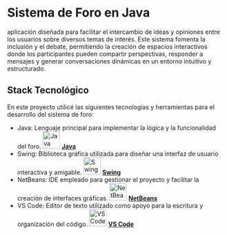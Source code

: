# Sistema de Foro en Java

aplicación diseñada para facilitar el intercambio de ideas y opiniones entre los usuarios sobre diversos temas de interés. Este sistema fomenta la inclusión y el debate, permitiendo la creación de espacios interactivos donde los participantes pueden compartir perspectivas, responder a mensajes y generar conversaciones dinámicas en un entorno intuitivo y estructurado.

## Stack Tecnológico

En este proyecto utilicé las siguientes tecnologías y herramientas para el desarrollo del sistema de foro:

- Java: Lenguaje principal para implementar la lógica y la funcionalidad del foro. <img src="https://upload.wikimedia.org/wikipedia/en/3/30/Java_programming_language_logo.svg" alt="Java " width="40"> [**Java**](https://www.java.com)
- Swing: Biblioteca gráfica utilizada para diseñar una interfaz de usuario interactiva y amigable. <img src="https://upload.wikimedia.org/wikipedia/commons/2/2e/Javan-Swing-Logo.png" alt="Swing" width="40"> [**Swing**](https://docs.oracle.com/javase/7/docs/api/javax/swing/package-summary.html)
- NetBeans: IDE empleado para gestionar el proyecto y facilitar la creación de interfaces gráficas. <img src="https://upload.wikimedia.org/wikipedia/commons/9/98/Apache_NetBeans_Logo.svg" alt="NetBeans" width="40"> [**NetBeans**](https://netbeans.apache.org)
- VS Code: Editor de texto utilizado como apoyo para la escritura y organización del código. <img src="https://code.visualstudio.com/assets/images/code-stable.png" alt="VS Code" width="40"> [**VS Code**](https://code.visualstudio.com)
